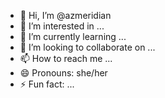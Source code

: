 - 👋 Hi, I’m @azmeridian
- 👀 I’m interested in ...
- 🌱 I’m currently learning ...
- 💞️ I’m looking to collaborate on ...
- 📫 How to reach me ...
- 😄 Pronouns: she/her
- ⚡ Fun fact: ...

<!---
azmeridian/azmeridian is a ✨ special ✨ repository because its `README.md` (this file) appears on your GitHub profile.
You can click the Preview link to take a look at your changes.
--->
